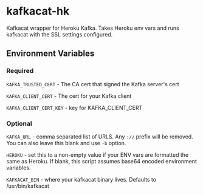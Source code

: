 # kafkacat-hk
Kafkacat wrapper for Heroku Kafka. Takes Heroku env vars and runs kafkacat with the SSL settings configured.


## Environment Variables
### Required
`KAFKA_TRUSTED_CERT` - The CA cert that signed the Kafka server's cert

`KAFKA_CLIENT_CERT` - The cert for your Kafka client

`KAFKA_CLIENT_CERT_KEY` - key for KAFKA_CLIENT_CERT


### Optional
`KAFKA_URL` - comma separated list of URLS. Any `://` prefix will be removed. You can also leave this blank and use `-b` option.

`HEROKU` - set this to a non-empty value if your ENV vars are formatted the same as Heroku. If blank, this script assumes base64 encoded environment variables.

`KAFKACAT_BIN` - where your kafkacat binary lives. Defaults to /usr/bin/kafkacat

